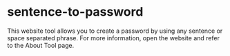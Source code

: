# sentence-to-password
This website tool allows you to create a password by using any sentence or space separated phrase. For more information, open the website and refer to the About Tool page.
